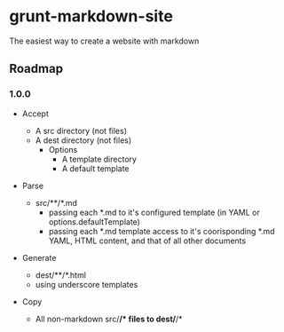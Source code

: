 # grunt-markdown-site

The easiest way to create a website with markdown

## Roadmap

### 1.0.0

* Accept
  * A src directory (not files)
  * A dest directory (not files)
    * Options
      * A template directory
      * A default template

* Parse
  * src/**/*.md
    * passing each *.md to it's configured template (in YAML or options.defaultTemplate)
    * passing each *.md template access to it's coorisponding *.md YAML, HTML content, and that of all other documents 
* Generate
  * dest/**/*.html
  * using underscore templates
* Copy
  * All non-markdown src/**/* files to dest/**/*